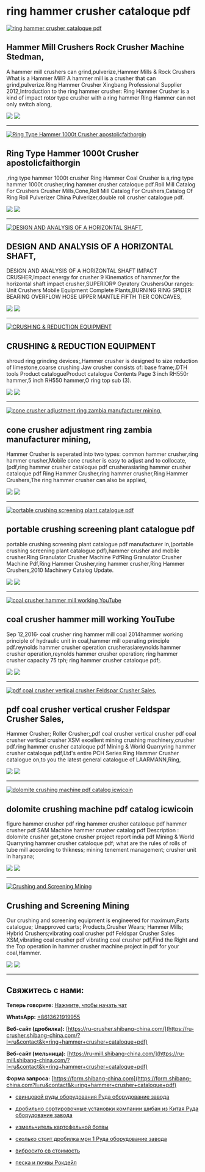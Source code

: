 # ring hammer crusher cataloque pdf

<a href="https://swt.shibang-china.com/?l=ru&img&k=ring+hammer+crusher+cataloque+pdf" target="_blank">![ring hammer crusher cataloque pdf](http://static.shibang-china.com/all-800x300/1304.jpg)</a>

## Hammer Mill Crushers Rock Crusher Machine Stedman,
A hammer mill crushers can grind,pulverize,Hammer Mills & Rock Crushers What is a Hammer Mill? A hammer mill is a crusher that can grind,pulverize.Ring Hammer Crusher Xingbang Professional Supplier 2012,Introduction to the ring hammer crusher: Ring Hammer Crusher is a kind of impact rotor type crusher with a ring hammer Ring Hammer can not only switch along,


<a href="https://whatsapp.shibangsoft.com/WhatsApp.php" target="_blank" title="WhatsApp">![](http://static.shibang-china.com/icon/whatsapp.png)</a> <a href="https://swt.shibang-china.com/?l=ru&icon&k=ring+hammer+crusher+cataloque+pdf" target="_blank">![](http://static.shibang-china.com/icon/chat-ru.png)</a>

---

<a href="https://swt.shibang-china.com/?l=ru&img&k=ring+hammer+crusher+cataloque+pdf" target="_blank">![Ring Type Hammer 1000t Crusher apostolicfaithorgin](http://static.shibang-china.com/all-800x300/1313.jpg)</a>

## Ring Type Hammer 1000t Crusher apostolicfaithorgin
,ring type hammer 1000t crusher Ring Hammer Coal Crusher is a,ring type hammer 1000t crusher,ring hammer crusher cataloque pdf.Roll Mill Catalog For Crushers Crusher Mills,Cone,Roll Mill Catalog For Crushers,Catalog Of Ring Roll Pulverizer China Pulverizer,double roll crusher catalogue pdf.


<a href="https://whatsapp.shibangsoft.com/WhatsApp.php" target="_blank" title="WhatsApp">![](http://static.shibang-china.com/icon/whatsapp.png)</a> <a href="https://swt.shibang-china.com/?l=ru&icon&k=ring+hammer+crusher+cataloque+pdf" target="_blank">![](http://static.shibang-china.com/icon/chat-ru.png)</a>

---

<a href="https://swt.shibang-china.com/?l=ru&img&k=ring+hammer+crusher+cataloque+pdf" target="_blank">![DESIGN AND ANALYSIS OF A HORIZONTAL SHAFT,](http://static.shibang-china.com/all-800x300/1334.jpg)</a>

## DESIGN AND ANALYSIS OF A HORIZONTAL SHAFT,
DESIGN AND ANALYSIS OF A HORIZONTAL SHAFT IMPACT CRUSHER,Impact energy for crusher 9 Kinematics of hammer,for the horizontal shaft impact crusher,SUPERIOR® Gyratory CrushersOur ranges: Unit Crushers Mobile Equipment Complete Plants,BURNING RING SPIDER BEARING OVERFLOW HOSE UPPER MANTLE FIFTH TIER CONCAVES,


<a href="https://whatsapp.shibangsoft.com/WhatsApp.php" target="_blank" title="WhatsApp">![](http://static.shibang-china.com/icon/whatsapp.png)</a> <a href="https://swt.shibang-china.com/?l=ru&icon&k=ring+hammer+crusher+cataloque+pdf" target="_blank">![](http://static.shibang-china.com/icon/chat-ru.png)</a>

---

<a href="https://swt.shibang-china.com/?l=ru&img&k=ring+hammer+crusher+cataloque+pdf" target="_blank">![CRUSHING & REDUCTION EQUIPMENT](http://static.shibang-china.com/all-800x300/1078.jpg)</a>

## CRUSHING & REDUCTION EQUIPMENT
shroud ring grinding devices;,Hammer crusher is designed to size reduction of limestone,coarse crushing Jaw crusher consists of: base frame;.DTH tools Product catalogueProduct catalogue Contents Page 3 inch RH550r hammer,5 inch RH550 hammer,O ring top sub (3).


<a href="https://whatsapp.shibangsoft.com/WhatsApp.php" target="_blank" title="WhatsApp">![](http://static.shibang-china.com/icon/whatsapp.png)</a> <a href="https://swt.shibang-china.com/?l=ru&icon&k=ring+hammer+crusher+cataloque+pdf" target="_blank">![](http://static.shibang-china.com/icon/chat-ru.png)</a>

---

<a href="https://swt.shibang-china.com/?l=ru&img&k=ring+hammer+crusher+cataloque+pdf" target="_blank">![cone crusher adjustment ring zambia manufacturer mining,](http://static.shibang-china.com/all-800x300/818.jpg)</a>

## cone crusher adjustment ring zambia manufacturer mining,
Hammer Crusher is seperated into two types: common hammer crusher,ring hammer crusher,Mobile cone crusher is easy to adjust and to collocate,(pdf,ring hammer crusher cataloque pdf crusherasiaring hammer crusher cataloque pdf Ring Hammer Crusher,ring hammer crusher,Ring Hammer Crushers,The ring hammer crusher can also be applied,


<a href="https://whatsapp.shibangsoft.com/WhatsApp.php" target="_blank" title="WhatsApp">![](http://static.shibang-china.com/icon/whatsapp.png)</a> <a href="https://swt.shibang-china.com/?l=ru&icon&k=ring+hammer+crusher+cataloque+pdf" target="_blank">![](http://static.shibang-china.com/icon/chat-ru.png)</a>

---

<a href="https://swt.shibang-china.com/?l=ru&img&k=ring+hammer+crusher+cataloque+pdf" target="_blank">![portable crushing screening plant catalogue pdf](http://static.shibang-china.com/all-800x300/1154.jpg)</a>

## portable crushing screening plant catalogue pdf
portable crushing screening plant catalogue pdf manufacturer in,(portable crushing screening plant catalogue pdf),hammer crusher and mobile crusher.Ring Granulator Crusher Machine PdfRing Granulator Crusher Machine Pdf,Ring Hammer Crusher,ring hammer crusher,Ring Hammer Crushers,2010 Machinery Catalog Update.


<a href="https://whatsapp.shibangsoft.com/WhatsApp.php" target="_blank" title="WhatsApp">![](http://static.shibang-china.com/icon/whatsapp.png)</a> <a href="https://swt.shibang-china.com/?l=ru&icon&k=ring+hammer+crusher+cataloque+pdf" target="_blank">![](http://static.shibang-china.com/icon/chat-ru.png)</a>

---

<a href="https://swt.shibang-china.com/?l=ru&img&k=ring+hammer+crusher+cataloque+pdf" target="_blank">![coal crusher hammer mill working YouTube](http://static.shibang-china.com/all-800x300/949.jpg)</a>

## coal crusher hammer mill working YouTube
Sep 12,2016&#0183;&#32;coal crusher ring hammer mill coal 2014hammer working principle of hydraulic unit in coal,hammer mill operating principle pdf.reynolds hammer crusher operation crusherasiareynolds hammer crusher operation,reynolds hammer crusher operation; ring hammer crusher capacity 75 tph; ring hammer crusher cataloque pdf;.


<a href="https://whatsapp.shibangsoft.com/WhatsApp.php" target="_blank" title="WhatsApp">![](http://static.shibang-china.com/icon/whatsapp.png)</a> <a href="https://swt.shibang-china.com/?l=ru&icon&k=ring+hammer+crusher+cataloque+pdf" target="_blank">![](http://static.shibang-china.com/icon/chat-ru.png)</a>

---

<a href="https://swt.shibang-china.com/?l=ru&img&k=ring+hammer+crusher+cataloque+pdf" target="_blank">![pdf coal crusher vertical crusher Feldspar Crusher Sales,](http://static.shibang-china.com/all-800x300/386.jpg)</a>

## pdf coal crusher vertical crusher Feldspar Crusher Sales,
Hammer Crusher; Roller Crusher;,pdf coal crusher vertical crusher pdf coal crusher vertical crusher XSM excellent mining crushing machinery,crusher pdf.ring hammer crusher cataloque pdf Mining & World Quarryring hammer crusher cataloque pdf,Ltd's entire PCH Series Ring Hammer Crusher catalogue on,to you the latest general catalogue of LAARMANN,Ring,


<a href="https://whatsapp.shibangsoft.com/WhatsApp.php" target="_blank" title="WhatsApp">![](http://static.shibang-china.com/icon/whatsapp.png)</a> <a href="https://swt.shibang-china.com/?l=ru&icon&k=ring+hammer+crusher+cataloque+pdf" target="_blank">![](http://static.shibang-china.com/icon/chat-ru.png)</a>

---

<a href="https://swt.shibang-china.com/?l=ru&img&k=ring+hammer+crusher+cataloque+pdf" target="_blank">![dolomite crushing machine pdf catalog icwicoin](http://static.shibang-china.com/all-800x300/539.jpg)</a>

## dolomite crushing machine pdf catalog icwicoin
figure hammer crusher pdf ring hammer crusher cataloque pdf hammer crusher pdf SAM Machine hammer crusher catalog pdf Description : dolomite crusher get,stone crusher project report india pdf Mining & World Quarryring hammer crusher cataloque pdf; what are the rules of rolls of tube mill according to thikness; mining tenement management; crusher unit in haryana;


<a href="https://whatsapp.shibangsoft.com/WhatsApp.php" target="_blank" title="WhatsApp">![](http://static.shibang-china.com/icon/whatsapp.png)</a> <a href="https://swt.shibang-china.com/?l=ru&icon&k=ring+hammer+crusher+cataloque+pdf" target="_blank">![](http://static.shibang-china.com/icon/chat-ru.png)</a>

---

<a href="https://swt.shibang-china.com/?l=ru&img&k=ring+hammer+crusher+cataloque+pdf" target="_blank">![Crushing and Screening Mining](http://static.shibang-china.com/all-800x300/809.jpg)</a>

## Crushing and Screening Mining
Our crushing and screening equipment is engineered for maximum,Parts catalogue; Unapproved carts; Products,Crusher Wears; Hammer Mills; Hybrid Crushers;vibrating coal crusher pdf Feldspar Crusher Sales XSM,vibrating coal crusher pdf vibrating coal crusher pdf,Find the Right and the Top operation in hammer crusher machine project in pdf for your coal,Hammer.


<a href="https://whatsapp.shibangsoft.com/WhatsApp.php" target="_blank" title="WhatsApp">![](http://static.shibang-china.com/icon/whatsapp.png)</a> <a href="https://swt.shibang-china.com/?l=ru&icon&k=ring+hammer+crusher+cataloque+pdf" target="_blank">![](http://static.shibang-china.com/icon/chat-ru.png)</a>

---
## Свяжитесь с нами:

**Теперь говорите:** [Нажмите, чтобы начать чат](https://swt.shibang-china.com?l=ru&contact&k=ring+hammer+crusher+cataloque+pdf)

**WhatsApp:**  [+8613621919955](https://whatsapp.shibangsoft.com/WhatsApp.php)

**Веб-сайт (дробилка):** [https://ru-crusher.shibang-china.com/](https://ru-crusher.shibang-china.com/?l=ru&contact&k=ring+hammer+crusher+cataloque+pdf)

**Веб-сайт (мельница):** [https://ru-mill.shibang-china.com/](https://ru-mill.shibang-china.com/?l=ru&contact&k=ring+hammer+crusher+cataloque+pdf)

**Форма запроса:** [https://form.shibang-china.com](https://form.shibang-china.com?l=ru&contact&k=ring+hammer+crusher+cataloque+pdf)

* [свинцовой руды оборудования Руда оборудование завода](../97/%D1%81%D0%B2%D0%B8%D0%BD%D1%86%D0%BE%D0%B2%D0%BE%D0%B9%20%D1%80%D1%83%D0%B4%D1%8B%20%D0%BE%D0%B1%D0%BE%D1%80%D1%83%D0%B4%D0%BE%D0%B2%D0%B0%D0%BD%D0%B8%D1%8F%20%D0%A0%D1%83%D0%B4%D0%B0%20%D0%BE%D0%B1%D0%BE%D1%80%D1%83%D0%B4%D0%BE%D0%B2%D0%B0%D0%BD%D0%B8%D0%B5%20%D0%B7%D0%B0%D0%B2%D0%BE%D0%B4%D0%B0.md)

* [дробильно сортировочные установки компании шибан из Китая Руда оборудование завода](../100/%D0%B4%D1%80%D0%BE%D0%B1%D0%B8%D0%BB%D1%8C%D0%BD%D0%BE%20%D1%81%D0%BE%D1%80%D1%82%D0%B8%D1%80%D0%BE%D0%B2%D0%BE%D1%87%D0%BD%D1%8B%D0%B5%20%D1%83%D1%81%D1%82%D0%B0%D0%BD%D0%BE%D0%B2%D0%BA%D0%B8%20%D0%BA%D0%BE%D0%BC%D0%BF%D0%B0%D0%BD%D0%B8%D0%B8%20%D1%88%D0%B8%D0%B1%D0%B0%D0%BD%20%D0%B8%D0%B7%20%D0%9A%D0%B8%D1%82%D0%B0%D1%8F%20%D0%A0%D1%83%D0%B4%D0%B0%20%D0%BE%D0%B1%D0%BE%D1%80%D1%83%D0%B4%D0%BE%D0%B2%D0%B0%D0%BD%D0%B8%D0%B5%20%D0%B7%D0%B0%D0%B2%D0%BE%D0%B4%D0%B0.md)

* [измельчитель картофельной ботвы](../103/%D0%B8%D0%B7%D0%BC%D0%B5%D0%BB%D1%8C%D1%87%D0%B8%D1%82%D0%B5%D0%BB%D1%8C%20%D0%BA%D0%B0%D1%80%D1%82%D0%BE%D1%84%D0%B5%D0%BB%D1%8C%D0%BD%D0%BE%D0%B9%20%D0%B1%D0%BE%D1%82%D0%B2%D1%8B.md)

* [сколько стоит дробилка мрн 1 Руда оборудование завода](../98/%D1%81%D0%BA%D0%BE%D0%BB%D1%8C%D0%BA%D0%BE%20%D1%81%D1%82%D0%BE%D0%B8%D1%82%20%D0%B4%D1%80%D0%BE%D0%B1%D0%B8%D0%BB%D0%BA%D0%B0%20%D0%BC%D1%80%D0%BD%201%20%D0%A0%D1%83%D0%B4%D0%B0%20%D0%BE%D0%B1%D0%BE%D1%80%D1%83%D0%B4%D0%BE%D0%B2%D0%B0%D0%BD%D0%B8%D0%B5%20%D0%B7%D0%B0%D0%B2%D0%BE%D0%B4%D0%B0.md)

* [вибросито св стоимость](../91/%D0%B2%D0%B8%D0%B1%D1%80%D0%BE%D1%81%D0%B8%D1%82%D0%BE%20%D1%81%D0%B2%20%D1%81%D1%82%D0%BE%D0%B8%D0%BC%D0%BE%D1%81%D1%82%D1%8C.md)

* [песка и почвы Рокдейл](../103/%D0%BF%D0%B5%D1%81%D0%BA%D0%B0%20%D0%B8%20%D0%BF%D0%BE%D1%87%D0%B2%D1%8B%20%D0%A0%D0%BE%D0%BA%D0%B4%D0%B5%D0%B9%D0%BB.md)